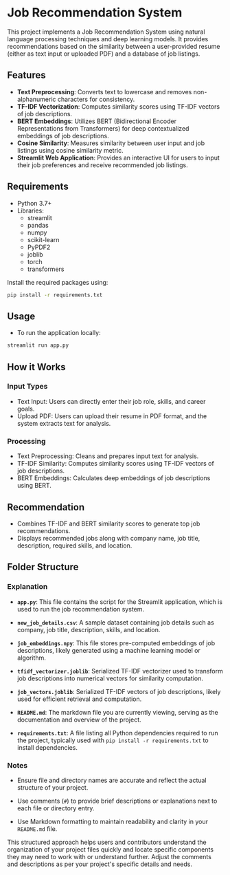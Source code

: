 # Job Recommendation System

This project implements a Job Recommendation System using natural language processing techniques and deep learning models. It provides recommendations based on the similarity between a user-provided resume (either as text input or uploaded PDF) and a database of job listings.

## Features

- **Text Preprocessing**: Converts text to lowercase and removes non-alphanumeric characters for consistency.
- **TF-IDF Vectorization**: Computes similarity scores using TF-IDF vectors of job descriptions.
- **BERT Embeddings**: Utilizes BERT (Bidirectional Encoder Representations from Transformers) for deep contextualized embeddings of job descriptions.
- **Cosine Similarity**: Measures similarity between user input and job listings using cosine similarity metric.
- **Streamlit Web Application**: Provides an interactive UI for users to input their job preferences and receive recommended job listings.

## Requirements

- Python 3.7+
- Libraries:
  - streamlit
  - pandas
  - numpy
  - scikit-learn
  - PyPDF2
  - joblib
  - torch
  - transformers

Install the required packages using:

```bash
pip install -r requirements.txt
```


## Usage
- To run the application locally:

```bash
streamlit run app.py
```
## How it Works
### Input Types
- Text Input: Users can directly enter their job role, skills, and career goals.
- Upload PDF: Users can upload their resume in PDF format, and the system extracts text for analysis.
### Processing
- Text Preprocessing: Cleans and prepares input text for analysis.
- TF-IDF Similarity: Computes similarity scores using TF-IDF vectors of job descriptions.
- BERT Embeddings: Calculates deep embeddings of job descriptions using BERT.
## Recommendation
- Combines TF-IDF and BERT similarity scores to generate top job recommendations.
- Displays recommended jobs along with company name, job title, description, required skills, and location.

## Folder Structure

### Explanation

- **`app.py`**: This file contains the script for the Streamlit application, which is used to run the job recommendation system.
  
- **`new_job_details.csv`**: A sample dataset containing job details such as company, job title, description, skills, and location.

- **`job_embeddings.npy`**: This file stores pre-computed embeddings of job descriptions, likely generated using a machine learning model or algorithm.

- **`tfidf_vectorizer.joblib`**: Serialized TF-IDF vectorizer used to transform job descriptions into numerical vectors for similarity computation.

- **`job_vectors.joblib`**: Serialized TF-IDF vectors of job descriptions, likely used for efficient retrieval and computation.

- **`README.md`**: The markdown file you are currently viewing, serving as the documentation and overview of the project.

- **`requirements.txt`**: A file listing all Python dependencies required to run the project, typically used with `pip install -r requirements.txt` to install dependencies.

### Notes

- Ensure file and directory names are accurate and reflect the actual structure of your project.
  
- Use comments (`#`) to provide brief descriptions or explanations next to each file or directory entry.
  
- Use Markdown formatting to maintain readability and clarity in your `README.md` file.

This structured approach helps users and contributors understand the organization of your project files quickly and locate specific components they may need to work with or understand further. Adjust the comments and descriptions as per your project's specific details and needs.



